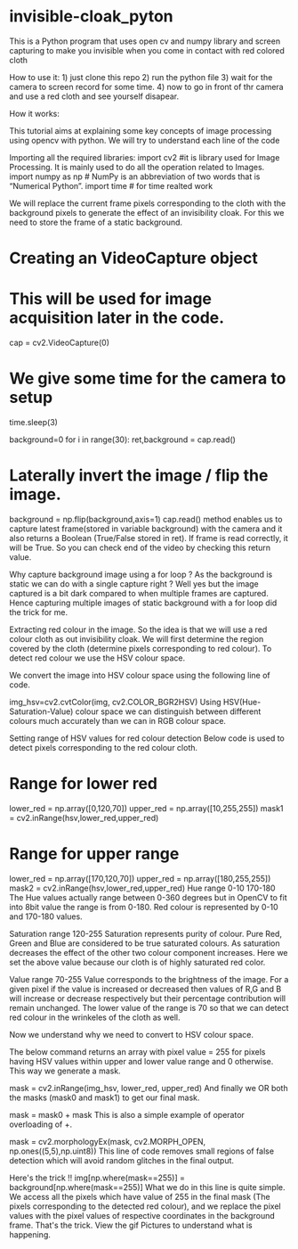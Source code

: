 # invisible-cloak_pyton
This is a Python program that uses open cv and numpy library and screen capturing to make you invisible when you come in contact with red colored cloth

How to use it:
     1) just clone this repo 
     2) run the python file 
     3) wait for the camera to screen record for some time.
     4) now to go in front of thr camera and use a red cloth and see yourself disapear.
     



How it works:

   This tutorial aims at explaining some key concepts of image processing using opencv with python. We will try to understand each line of the code

Importing all the required libraries:
import cv2 #it is library used for Image Processing. It is mainly used to do all the operation related to Images.
import numpy as np # NumPy is an abbreviation of two words that is “Numerical Python”.
import time # for time realted work


We will replace the current frame pixels corresponding to the cloth with the background pixels to generate the effect of an invisibility cloak. For this we need to store the frame of a static background.

# Creating an VideoCapture object
# This will be used for image acquisition later in the code.
cap = cv2.VideoCapture(0)

# We give some time for the camera to setup
time.sleep(3)

background=0
for i in range(30):
	ret,background = cap.read()

# Laterally invert the image / flip the image.
background = np.flip(background,axis=1)
cap.read() method enables us to capture latest frame(stored in variable background) with the camera and it also returns a Boolean (True/False stored in ret). If frame is read correctly, it will be True. So you can check end of the video by checking this return value.

Why capture background image using a for loop ?
As the background is static we can do with a single capture right ? Well yes but the image captured is a bit dark compared to when multiple frames are captured. Hence capturing multiple images of static background with a for loop did the trick for me.


Extracting red colour in the image.
So the idea is that we will use a red colour cloth as out invisibility cloak. We will first determine the region covered by the cloth (determine pixels corresponding to red colour). To detect red colour we use the HSV colour space.

We convert the image into HSV colour space using the following line of code.

img_hsv=cv2.cvtColor(img, cv2.COLOR_BGR2HSV)
Using HSV(Hue-Saturation-Value) colour space we can distinguish between different colours much accurately than we can in RGB colour space.

Setting range of HSV values for red colour detection
Below code is used to detect pixels corresponding to the red colour cloth.

# Range for lower red
lower_red = np.array([0,120,70])
upper_red = np.array([10,255,255])
mask1 = cv2.inRange(hsv,lower_red,upper_red)

# Range for upper range
lower_red = np.array([170,120,70])
upper_red = np.array([180,255,255])
mask2 = cv2.inRange(hsv,lower_red,upper_red)
Hue range	0-10	170-180
The Hue values actually range between 0-360 degrees but in OpenCV to fit into 8bit value the range is from 0-180. Red colour is represented by 0-10 and 170-180 values.

Saturation range	120-255
Saturation represents purity of colour. Pure Red, Green and Blue are considered to be true saturated colours. As saturation decreases the effect of the other two colour component increases. Here we set the above value because our cloth is of highly saturated red color.

Value range	70-255
Value corresponds to the brightness of the image. For a given pixel if the value is increased or decreased then values of R,G and B will increase or decrease respectively but their percentage contribution will remain unchanged. The lower value of the range is 70 so that we can detect red colour in the wrinkeles of the cloth as well.

Now we understand why we need to convert to HSV colour space.

The below command returns an array with pixel value = 255 for pixels having HSV values within upper and lower value range and 0 otherwise. This way we generate a mask.

mask = cv2.inRange(img_hsv, lower_red, upper_red)
And finally we OR both the masks (mask0 and mask1) to get our final mask.

mask = mask0 + mask
This is also a simple example of operator overloading of +.

mask = cv2.morphologyEx(mask, cv2.MORPH_OPEN, np.ones((5,5),np.uint8)) This line of code removes small regions of false detection which will avoid random glitches in the final output.

Here's the trick !!
img[np.where(mask==255)] = background[np.where(mask==255)] What we do in this line is quite simple. We access all the pixels which have value of 255 in the final mask (The pixels corresponding to the detected red colour), and we replace the pixel values with the pixel values of respective coordinates in the background frame. That's the trick. View the gif Pictures to understand what is happening.

